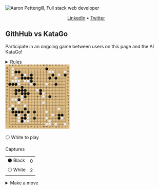 ![Aaron Pettengill, Full stack web developer](https://github.com/airjp73/airjp73/assets/25882770/e0a7aae2-6b70-4a3e-9681-2e7b61e5774d)

<div align="center">
  
  [LinkedIn](https://www.linkedin.com/in/aaron-pettengill-7706846b/) • [Twitter](https://twitter.com/PettengillAaron)
  
</div>

## GithHub vs KataGo

Participate in an ongoing game between users on this page and the AI KataGo!

<details>
  <summary>Rules</summary>
  <ul>
    <li>Click on any legal move in the "Make a move" section below at any time to play a move for either player.</li>
    <li>Every 3 hours, a move will be played by KataGo with a low number of playouts.</li>
    <li>The game ends when KataGo passes or resigns.</li>
    <li>Completed games are stored in the <strong>history</strong> folder in this repo.</li>
  </ul>

</details>

<img src="./current/board_1715267195565.svg" />

<!-- MOVES START -->
<p>⚪️ White<!-- --> to play</p><table><summary>Captures</summary><tr><td>⚫️ Black</td><td>0</td></tr><tr><td>⚪️ White</td><td>2</td></tr></table><details><summary>Make a move</summary><table><caption>Key</caption><tr><td>A1, B2, C3, etc...</td><td>Valid move (click to make a move)</td></tr><tr><td>⚫️</td><td>Occupied by Black</td></tr><tr><td>⚪️</td><td>Occupied by White</td></tr><tr><td>⭕️</td><td>Illegal move due to <a href="https://senseis.xmp.net/?Ko">Ko</a></td></tr><tr><td>💀</td><td>Illegal move due to<!-- --> <a href="https://senseis.xmp.net/?Suicide">self-capture</a></td></tr></table><table><caption>Choose a spot to move</caption><tr><td></td><td>A</td><td>B</td><td>C</td><td>D</td><td>E</td><td>F</td><td>G</td><td>H</td><td>J</td><td>K</td><td>L</td><td>M</td><td>N</td><td>O</td><td>P</td><td>Q</td><td>R</td><td>S</td><td>T</td></tr><tr><td>19</td><td><a href="https://kifu-io-2.vercel.app//gh_game/move?point=aa&amp;stone=w">A19</a></td><td>⚪️</td><td><a href="https://kifu-io-2.vercel.app//gh_game/move?point=ca&amp;stone=w">C19</a></td><td><a href="https://kifu-io-2.vercel.app//gh_game/move?point=da&amp;stone=w">D19</a></td><td><a href="https://kifu-io-2.vercel.app//gh_game/move?point=ea&amp;stone=w">E19</a></td><td><a href="https://kifu-io-2.vercel.app//gh_game/move?point=fa&amp;stone=w">F19</a></td><td><a href="https://kifu-io-2.vercel.app//gh_game/move?point=ga&amp;stone=w">G19</a></td><td><a href="https://kifu-io-2.vercel.app//gh_game/move?point=ha&amp;stone=w">H19</a></td><td><a href="https://kifu-io-2.vercel.app//gh_game/move?point=ia&amp;stone=w">J19</a></td><td><a href="https://kifu-io-2.vercel.app//gh_game/move?point=ja&amp;stone=w">K19</a></td><td><a href="https://kifu-io-2.vercel.app//gh_game/move?point=ka&amp;stone=w">L19</a></td><td><a href="https://kifu-io-2.vercel.app//gh_game/move?point=la&amp;stone=w">M19</a></td><td>⚫️</td><td><a href="https://kifu-io-2.vercel.app//gh_game/move?point=na&amp;stone=w">O19</a></td><td><a href="https://kifu-io-2.vercel.app//gh_game/move?point=oa&amp;stone=w">P19</a></td><td><a href="https://kifu-io-2.vercel.app//gh_game/move?point=pa&amp;stone=w">Q19</a></td><td><a href="https://kifu-io-2.vercel.app//gh_game/move?point=qa&amp;stone=w">R19</a></td><td><a href="https://kifu-io-2.vercel.app//gh_game/move?point=ra&amp;stone=w">S19</a></td><td><a href="https://kifu-io-2.vercel.app//gh_game/move?point=sa&amp;stone=w">T19</a></td></tr><tr><td>18</td><td><a href="https://kifu-io-2.vercel.app//gh_game/move?point=ab&amp;stone=w">A18</a></td><td>⚪️</td><td>⚫️</td><td>⚫️</td><td><a href="https://kifu-io-2.vercel.app//gh_game/move?point=eb&amp;stone=w">E18</a></td><td><a href="https://kifu-io-2.vercel.app//gh_game/move?point=fb&amp;stone=w">F18</a></td><td><a href="https://kifu-io-2.vercel.app//gh_game/move?point=gb&amp;stone=w">G18</a></td><td><a href="https://kifu-io-2.vercel.app//gh_game/move?point=hb&amp;stone=w">H18</a></td><td><a href="https://kifu-io-2.vercel.app//gh_game/move?point=ib&amp;stone=w">J18</a></td><td><a href="https://kifu-io-2.vercel.app//gh_game/move?point=jb&amp;stone=w">K18</a></td><td><a href="https://kifu-io-2.vercel.app//gh_game/move?point=kb&amp;stone=w">L18</a></td><td><a href="https://kifu-io-2.vercel.app//gh_game/move?point=lb&amp;stone=w">M18</a></td><td><a href="https://kifu-io-2.vercel.app//gh_game/move?point=mb&amp;stone=w">N18</a></td><td>⚪️</td><td>⚪️</td><td><a href="https://kifu-io-2.vercel.app//gh_game/move?point=pb&amp;stone=w">Q18</a></td><td><a href="https://kifu-io-2.vercel.app//gh_game/move?point=qb&amp;stone=w">R18</a></td><td><a href="https://kifu-io-2.vercel.app//gh_game/move?point=rb&amp;stone=w">S18</a></td><td>⚪️</td></tr><tr><td>17</td><td><a href="https://kifu-io-2.vercel.app//gh_game/move?point=ac&amp;stone=w">A17</a></td><td>⚪️</td><td><a href="https://kifu-io-2.vercel.app//gh_game/move?point=cc&amp;stone=w">C17</a></td><td><a href="https://kifu-io-2.vercel.app//gh_game/move?point=dc&amp;stone=w">D17</a></td><td>⚫️</td><td>⚪️</td><td><a href="https://kifu-io-2.vercel.app//gh_game/move?point=gc&amp;stone=w">G17</a></td><td>⚫️</td><td><a href="https://kifu-io-2.vercel.app//gh_game/move?point=ic&amp;stone=w">J17</a></td><td><a href="https://kifu-io-2.vercel.app//gh_game/move?point=jc&amp;stone=w">K17</a></td><td><a href="https://kifu-io-2.vercel.app//gh_game/move?point=kc&amp;stone=w">L17</a></td><td><a href="https://kifu-io-2.vercel.app//gh_game/move?point=lc&amp;stone=w">M17</a></td><td><a href="https://kifu-io-2.vercel.app//gh_game/move?point=mc&amp;stone=w">N17</a></td><td><a href="https://kifu-io-2.vercel.app//gh_game/move?point=nc&amp;stone=w">O17</a></td><td>⚫️</td><td><a href="https://kifu-io-2.vercel.app//gh_game/move?point=pc&amp;stone=w">Q17</a></td><td>⚪️</td><td><a href="https://kifu-io-2.vercel.app//gh_game/move?point=rc&amp;stone=w">S17</a></td><td>⚫️</td></tr><tr><td>16</td><td><a href="https://kifu-io-2.vercel.app//gh_game/move?point=ad&amp;stone=w">A16</a></td><td><a href="https://kifu-io-2.vercel.app//gh_game/move?point=bd&amp;stone=w">B16</a></td><td>⚪️</td><td><a href="https://kifu-io-2.vercel.app//gh_game/move?point=dd&amp;stone=w">D16</a></td><td>⚫️</td><td>⚫️</td><td>⚫️</td><td>⚫️</td><td><a href="https://kifu-io-2.vercel.app//gh_game/move?point=id&amp;stone=w">J16</a></td><td><a href="https://kifu-io-2.vercel.app//gh_game/move?point=jd&amp;stone=w">K16</a></td><td><a href="https://kifu-io-2.vercel.app//gh_game/move?point=kd&amp;stone=w">L16</a></td><td><a href="https://kifu-io-2.vercel.app//gh_game/move?point=ld&amp;stone=w">M16</a></td><td><a href="https://kifu-io-2.vercel.app//gh_game/move?point=md&amp;stone=w">N16</a></td><td>⚫️</td><td><a href="https://kifu-io-2.vercel.app//gh_game/move?point=od&amp;stone=w">P16</a></td><td>⚫️</td><td><a href="https://kifu-io-2.vercel.app//gh_game/move?point=qd&amp;stone=w">R16</a></td><td><a href="https://kifu-io-2.vercel.app//gh_game/move?point=rd&amp;stone=w">S16</a></td><td><a href="https://kifu-io-2.vercel.app//gh_game/move?point=sd&amp;stone=w">T16</a></td></tr><tr><td>15</td><td><a href="https://kifu-io-2.vercel.app//gh_game/move?point=ae&amp;stone=w">A15</a></td><td>⚪️</td><td>⚪️</td><td>⚪️</td><td><a href="https://kifu-io-2.vercel.app//gh_game/move?point=ee&amp;stone=w">E15</a></td><td>⚪️</td><td>⚪️</td><td>⚫️</td><td><a href="https://kifu-io-2.vercel.app//gh_game/move?point=ie&amp;stone=w">J15</a></td><td><a href="https://kifu-io-2.vercel.app//gh_game/move?point=je&amp;stone=w">K15</a></td><td><a href="https://kifu-io-2.vercel.app//gh_game/move?point=ke&amp;stone=w">L15</a></td><td><a href="https://kifu-io-2.vercel.app//gh_game/move?point=le&amp;stone=w">M15</a></td><td><a href="https://kifu-io-2.vercel.app//gh_game/move?point=me&amp;stone=w">N15</a></td><td><a href="https://kifu-io-2.vercel.app//gh_game/move?point=ne&amp;stone=w">O15</a></td><td><a href="https://kifu-io-2.vercel.app//gh_game/move?point=oe&amp;stone=w">P15</a></td><td><a href="https://kifu-io-2.vercel.app//gh_game/move?point=pe&amp;stone=w">Q15</a></td><td><a href="https://kifu-io-2.vercel.app//gh_game/move?point=qe&amp;stone=w">R15</a></td><td><a href="https://kifu-io-2.vercel.app//gh_game/move?point=re&amp;stone=w">S15</a></td><td><a href="https://kifu-io-2.vercel.app//gh_game/move?point=se&amp;stone=w">T15</a></td></tr><tr><td>14</td><td>⚫️</td><td>⚫️</td><td>⚫️</td><td>⚪️</td><td><a href="https://kifu-io-2.vercel.app//gh_game/move?point=ef&amp;stone=w">E14</a></td><td><a href="https://kifu-io-2.vercel.app//gh_game/move?point=ff&amp;stone=w">F14</a></td><td><a href="https://kifu-io-2.vercel.app//gh_game/move?point=gf&amp;stone=w">G14</a></td><td>⚪️</td><td>⚫️</td><td><a href="https://kifu-io-2.vercel.app//gh_game/move?point=jf&amp;stone=w">K14</a></td><td><a href="https://kifu-io-2.vercel.app//gh_game/move?point=kf&amp;stone=w">L14</a></td><td><a href="https://kifu-io-2.vercel.app//gh_game/move?point=lf&amp;stone=w">M14</a></td><td>⚪️</td><td><a href="https://kifu-io-2.vercel.app//gh_game/move?point=nf&amp;stone=w">O14</a></td><td><a href="https://kifu-io-2.vercel.app//gh_game/move?point=of&amp;stone=w">P14</a></td><td>⚫️</td><td><a href="https://kifu-io-2.vercel.app//gh_game/move?point=qf&amp;stone=w">R14</a></td><td><a href="https://kifu-io-2.vercel.app//gh_game/move?point=rf&amp;stone=w">S14</a></td><td><a href="https://kifu-io-2.vercel.app//gh_game/move?point=sf&amp;stone=w">T14</a></td></tr><tr><td>13</td><td><a href="https://kifu-io-2.vercel.app//gh_game/move?point=ag&amp;stone=w">A13</a></td><td><a href="https://kifu-io-2.vercel.app//gh_game/move?point=bg&amp;stone=w">B13</a></td><td><a href="https://kifu-io-2.vercel.app//gh_game/move?point=cg&amp;stone=w">C13</a></td><td><a href="https://kifu-io-2.vercel.app//gh_game/move?point=dg&amp;stone=w">D13</a></td><td>⚫️</td><td><a href="https://kifu-io-2.vercel.app//gh_game/move?point=fg&amp;stone=w">F13</a></td><td><a href="https://kifu-io-2.vercel.app//gh_game/move?point=gg&amp;stone=w">G13</a></td><td><a href="https://kifu-io-2.vercel.app//gh_game/move?point=hg&amp;stone=w">H13</a></td><td><a href="https://kifu-io-2.vercel.app//gh_game/move?point=ig&amp;stone=w">J13</a></td><td><a href="https://kifu-io-2.vercel.app//gh_game/move?point=jg&amp;stone=w">K13</a></td><td><a href="https://kifu-io-2.vercel.app//gh_game/move?point=kg&amp;stone=w">L13</a></td><td><a href="https://kifu-io-2.vercel.app//gh_game/move?point=lg&amp;stone=w">M13</a></td><td><a href="https://kifu-io-2.vercel.app//gh_game/move?point=mg&amp;stone=w">N13</a></td><td><a href="https://kifu-io-2.vercel.app//gh_game/move?point=ng&amp;stone=w">O13</a></td><td><a href="https://kifu-io-2.vercel.app//gh_game/move?point=og&amp;stone=w">P13</a></td><td><a href="https://kifu-io-2.vercel.app//gh_game/move?point=pg&amp;stone=w">Q13</a></td><td><a href="https://kifu-io-2.vercel.app//gh_game/move?point=qg&amp;stone=w">R13</a></td><td><a href="https://kifu-io-2.vercel.app//gh_game/move?point=rg&amp;stone=w">S13</a></td><td><a href="https://kifu-io-2.vercel.app//gh_game/move?point=sg&amp;stone=w">T13</a></td></tr><tr><td>12</td><td><a href="https://kifu-io-2.vercel.app//gh_game/move?point=ah&amp;stone=w">A12</a></td><td><a href="https://kifu-io-2.vercel.app//gh_game/move?point=bh&amp;stone=w">B12</a></td><td>⚫️</td><td>⚫️</td><td>⚫️</td><td>⚫️</td><td><a href="https://kifu-io-2.vercel.app//gh_game/move?point=gh&amp;stone=w">G12</a></td><td><a href="https://kifu-io-2.vercel.app//gh_game/move?point=hh&amp;stone=w">H12</a></td><td><a href="https://kifu-io-2.vercel.app//gh_game/move?point=ih&amp;stone=w">J12</a></td><td>⚪️</td><td>⚫️</td><td><a href="https://kifu-io-2.vercel.app//gh_game/move?point=lh&amp;stone=w">M12</a></td><td><a href="https://kifu-io-2.vercel.app//gh_game/move?point=mh&amp;stone=w">N12</a></td><td><a href="https://kifu-io-2.vercel.app//gh_game/move?point=nh&amp;stone=w">O12</a></td><td><a href="https://kifu-io-2.vercel.app//gh_game/move?point=oh&amp;stone=w">P12</a></td><td><a href="https://kifu-io-2.vercel.app//gh_game/move?point=ph&amp;stone=w">Q12</a></td><td><a href="https://kifu-io-2.vercel.app//gh_game/move?point=qh&amp;stone=w">R12</a></td><td><a href="https://kifu-io-2.vercel.app//gh_game/move?point=rh&amp;stone=w">S12</a></td><td><a href="https://kifu-io-2.vercel.app//gh_game/move?point=sh&amp;stone=w">T12</a></td></tr><tr><td>11</td><td><a href="https://kifu-io-2.vercel.app//gh_game/move?point=ai&amp;stone=w">A11</a></td><td><a href="https://kifu-io-2.vercel.app//gh_game/move?point=bi&amp;stone=w">B11</a></td><td>⚫️</td><td><a href="https://kifu-io-2.vercel.app//gh_game/move?point=di&amp;stone=w">D11</a></td><td>⚫️</td><td>⚫️</td><td>⚫️</td><td><a href="https://kifu-io-2.vercel.app//gh_game/move?point=hi&amp;stone=w">H11</a></td><td><a href="https://kifu-io-2.vercel.app//gh_game/move?point=ii&amp;stone=w">J11</a></td><td><a href="https://kifu-io-2.vercel.app//gh_game/move?point=ji&amp;stone=w">K11</a></td><td>⚫️</td><td>⚪️</td><td><a href="https://kifu-io-2.vercel.app//gh_game/move?point=mi&amp;stone=w">N11</a></td><td><a href="https://kifu-io-2.vercel.app//gh_game/move?point=ni&amp;stone=w">O11</a></td><td><a href="https://kifu-io-2.vercel.app//gh_game/move?point=oi&amp;stone=w">P11</a></td><td><a href="https://kifu-io-2.vercel.app//gh_game/move?point=pi&amp;stone=w">Q11</a></td><td><a href="https://kifu-io-2.vercel.app//gh_game/move?point=qi&amp;stone=w">R11</a></td><td><a href="https://kifu-io-2.vercel.app//gh_game/move?point=ri&amp;stone=w">S11</a></td><td><a href="https://kifu-io-2.vercel.app//gh_game/move?point=si&amp;stone=w">T11</a></td></tr><tr><td>10</td><td><a href="https://kifu-io-2.vercel.app//gh_game/move?point=aj&amp;stone=w">A10</a></td><td><a href="https://kifu-io-2.vercel.app//gh_game/move?point=bj&amp;stone=w">B10</a></td><td><a href="https://kifu-io-2.vercel.app//gh_game/move?point=cj&amp;stone=w">C10</a></td><td><a href="https://kifu-io-2.vercel.app//gh_game/move?point=dj&amp;stone=w">D10</a></td><td>⚪️</td><td>⚫️</td><td><a href="https://kifu-io-2.vercel.app//gh_game/move?point=gj&amp;stone=w">G10</a></td><td><a href="https://kifu-io-2.vercel.app//gh_game/move?point=hj&amp;stone=w">H10</a></td><td><a href="https://kifu-io-2.vercel.app//gh_game/move?point=ij&amp;stone=w">J10</a></td><td><a href="https://kifu-io-2.vercel.app//gh_game/move?point=jj&amp;stone=w">K10</a></td><td><a href="https://kifu-io-2.vercel.app//gh_game/move?point=kj&amp;stone=w">L10</a></td><td>⚪️</td><td><a href="https://kifu-io-2.vercel.app//gh_game/move?point=mj&amp;stone=w">N10</a></td><td>⚫️</td><td><a href="https://kifu-io-2.vercel.app//gh_game/move?point=oj&amp;stone=w">P10</a></td><td><a href="https://kifu-io-2.vercel.app//gh_game/move?point=pj&amp;stone=w">Q10</a></td><td><a href="https://kifu-io-2.vercel.app//gh_game/move?point=qj&amp;stone=w">R10</a></td><td><a href="https://kifu-io-2.vercel.app//gh_game/move?point=rj&amp;stone=w">S10</a></td><td><a href="https://kifu-io-2.vercel.app//gh_game/move?point=sj&amp;stone=w">T10</a></td></tr><tr><td>9</td><td><a href="https://kifu-io-2.vercel.app//gh_game/move?point=ak&amp;stone=w">A9</a></td><td>⚪️</td><td>⚪️</td><td>⚫️</td><td>⚪️</td><td><a href="https://kifu-io-2.vercel.app//gh_game/move?point=fk&amp;stone=w">F9</a></td><td><a href="https://kifu-io-2.vercel.app//gh_game/move?point=gk&amp;stone=w">G9</a></td><td><a href="https://kifu-io-2.vercel.app//gh_game/move?point=hk&amp;stone=w">H9</a></td><td><a href="https://kifu-io-2.vercel.app//gh_game/move?point=ik&amp;stone=w">J9</a></td><td><a href="https://kifu-io-2.vercel.app//gh_game/move?point=jk&amp;stone=w">K9</a></td><td><a href="https://kifu-io-2.vercel.app//gh_game/move?point=kk&amp;stone=w">L9</a></td><td><a href="https://kifu-io-2.vercel.app//gh_game/move?point=lk&amp;stone=w">M9</a></td><td><a href="https://kifu-io-2.vercel.app//gh_game/move?point=mk&amp;stone=w">N9</a></td><td><a href="https://kifu-io-2.vercel.app//gh_game/move?point=nk&amp;stone=w">O9</a></td><td><a href="https://kifu-io-2.vercel.app//gh_game/move?point=ok&amp;stone=w">P9</a></td><td><a href="https://kifu-io-2.vercel.app//gh_game/move?point=pk&amp;stone=w">Q9</a></td><td><a href="https://kifu-io-2.vercel.app//gh_game/move?point=qk&amp;stone=w">R9</a></td><td><a href="https://kifu-io-2.vercel.app//gh_game/move?point=rk&amp;stone=w">S9</a></td><td><a href="https://kifu-io-2.vercel.app//gh_game/move?point=sk&amp;stone=w">T9</a></td></tr><tr><td>8</td><td><a href="https://kifu-io-2.vercel.app//gh_game/move?point=al&amp;stone=w">A8</a></td><td><a href="https://kifu-io-2.vercel.app//gh_game/move?point=bl&amp;stone=w">B8</a></td><td><a href="https://kifu-io-2.vercel.app//gh_game/move?point=cl&amp;stone=w">C8</a></td><td>⚪️</td><td><a href="https://kifu-io-2.vercel.app//gh_game/move?point=el&amp;stone=w">E8</a></td><td><a href="https://kifu-io-2.vercel.app//gh_game/move?point=fl&amp;stone=w">F8</a></td><td><a href="https://kifu-io-2.vercel.app//gh_game/move?point=gl&amp;stone=w">G8</a></td><td><a href="https://kifu-io-2.vercel.app//gh_game/move?point=hl&amp;stone=w">H8</a></td><td><a href="https://kifu-io-2.vercel.app//gh_game/move?point=il&amp;stone=w">J8</a></td><td><a href="https://kifu-io-2.vercel.app//gh_game/move?point=jl&amp;stone=w">K8</a></td><td><a href="https://kifu-io-2.vercel.app//gh_game/move?point=kl&amp;stone=w">L8</a></td><td>⚪️</td><td><a href="https://kifu-io-2.vercel.app//gh_game/move?point=ml&amp;stone=w">N8</a></td><td><a href="https://kifu-io-2.vercel.app//gh_game/move?point=nl&amp;stone=w">O8</a></td><td><a href="https://kifu-io-2.vercel.app//gh_game/move?point=ol&amp;stone=w">P8</a></td><td><a href="https://kifu-io-2.vercel.app//gh_game/move?point=pl&amp;stone=w">Q8</a></td><td><a href="https://kifu-io-2.vercel.app//gh_game/move?point=ql&amp;stone=w">R8</a></td><td><a href="https://kifu-io-2.vercel.app//gh_game/move?point=rl&amp;stone=w">S8</a></td><td><a href="https://kifu-io-2.vercel.app//gh_game/move?point=sl&amp;stone=w">T8</a></td></tr><tr><td>7</td><td><a href="https://kifu-io-2.vercel.app//gh_game/move?point=am&amp;stone=w">A7</a></td><td>⚪️</td><td><a href="https://kifu-io-2.vercel.app//gh_game/move?point=cm&amp;stone=w">C7</a></td><td><a href="https://kifu-io-2.vercel.app//gh_game/move?point=dm&amp;stone=w">D7</a></td><td><a href="https://kifu-io-2.vercel.app//gh_game/move?point=em&amp;stone=w">E7</a></td><td>⚪️</td><td><a href="https://kifu-io-2.vercel.app//gh_game/move?point=gm&amp;stone=w">G7</a></td><td><a href="https://kifu-io-2.vercel.app//gh_game/move?point=hm&amp;stone=w">H7</a></td><td><a href="https://kifu-io-2.vercel.app//gh_game/move?point=im&amp;stone=w">J7</a></td><td><a href="https://kifu-io-2.vercel.app//gh_game/move?point=jm&amp;stone=w">K7</a></td><td><a href="https://kifu-io-2.vercel.app//gh_game/move?point=km&amp;stone=w">L7</a></td><td><a href="https://kifu-io-2.vercel.app//gh_game/move?point=lm&amp;stone=w">M7</a></td><td><a href="https://kifu-io-2.vercel.app//gh_game/move?point=mm&amp;stone=w">N7</a></td><td><a href="https://kifu-io-2.vercel.app//gh_game/move?point=nm&amp;stone=w">O7</a></td><td><a href="https://kifu-io-2.vercel.app//gh_game/move?point=om&amp;stone=w">P7</a></td><td><a href="https://kifu-io-2.vercel.app//gh_game/move?point=pm&amp;stone=w">Q7</a></td><td><a href="https://kifu-io-2.vercel.app//gh_game/move?point=qm&amp;stone=w">R7</a></td><td><a href="https://kifu-io-2.vercel.app//gh_game/move?point=rm&amp;stone=w">S7</a></td><td><a href="https://kifu-io-2.vercel.app//gh_game/move?point=sm&amp;stone=w">T7</a></td></tr><tr><td>6</td><td>⚪️</td><td>⚫️</td><td>⚪️</td><td><a href="https://kifu-io-2.vercel.app//gh_game/move?point=dn&amp;stone=w">D6</a></td><td><a href="https://kifu-io-2.vercel.app//gh_game/move?point=en&amp;stone=w">E6</a></td><td>⚫️</td><td><a href="https://kifu-io-2.vercel.app//gh_game/move?point=gn&amp;stone=w">G6</a></td><td><a href="https://kifu-io-2.vercel.app//gh_game/move?point=hn&amp;stone=w">H6</a></td><td><a href="https://kifu-io-2.vercel.app//gh_game/move?point=in&amp;stone=w">J6</a></td><td><a href="https://kifu-io-2.vercel.app//gh_game/move?point=jn&amp;stone=w">K6</a></td><td><a href="https://kifu-io-2.vercel.app//gh_game/move?point=kn&amp;stone=w">L6</a></td><td><a href="https://kifu-io-2.vercel.app//gh_game/move?point=ln&amp;stone=w">M6</a></td><td><a href="https://kifu-io-2.vercel.app//gh_game/move?point=mn&amp;stone=w">N6</a></td><td><a href="https://kifu-io-2.vercel.app//gh_game/move?point=nn&amp;stone=w">O6</a></td><td><a href="https://kifu-io-2.vercel.app//gh_game/move?point=on&amp;stone=w">P6</a></td><td><a href="https://kifu-io-2.vercel.app//gh_game/move?point=pn&amp;stone=w">Q6</a></td><td>⚪️</td><td><a href="https://kifu-io-2.vercel.app//gh_game/move?point=rn&amp;stone=w">S6</a></td><td><a href="https://kifu-io-2.vercel.app//gh_game/move?point=sn&amp;stone=w">T6</a></td></tr><tr><td>5</td><td><a href="https://kifu-io-2.vercel.app//gh_game/move?point=ao&amp;stone=w">A5</a></td><td>⚫️</td><td>⚫️</td><td>⚫️</td><td>⚫️</td><td>💀</td><td>⚫️</td><td><a href="https://kifu-io-2.vercel.app//gh_game/move?point=ho&amp;stone=w">H5</a></td><td>⚫️</td><td><a href="https://kifu-io-2.vercel.app//gh_game/move?point=jo&amp;stone=w">K5</a></td><td><a href="https://kifu-io-2.vercel.app//gh_game/move?point=ko&amp;stone=w">L5</a></td><td><a href="https://kifu-io-2.vercel.app//gh_game/move?point=lo&amp;stone=w">M5</a></td><td>⚪️</td><td><a href="https://kifu-io-2.vercel.app//gh_game/move?point=no&amp;stone=w">O5</a></td><td><a href="https://kifu-io-2.vercel.app//gh_game/move?point=oo&amp;stone=w">P5</a></td><td><a href="https://kifu-io-2.vercel.app//gh_game/move?point=po&amp;stone=w">Q5</a></td><td><a href="https://kifu-io-2.vercel.app//gh_game/move?point=qo&amp;stone=w">R5</a></td><td><a href="https://kifu-io-2.vercel.app//gh_game/move?point=ro&amp;stone=w">S5</a></td><td><a href="https://kifu-io-2.vercel.app//gh_game/move?point=so&amp;stone=w">T5</a></td></tr><tr><td>4</td><td><a href="https://kifu-io-2.vercel.app//gh_game/move?point=ap&amp;stone=w">A4</a></td><td><a href="https://kifu-io-2.vercel.app//gh_game/move?point=bp&amp;stone=w">B4</a></td><td>⚫️</td><td>⚪️</td><td><a href="https://kifu-io-2.vercel.app//gh_game/move?point=ep&amp;stone=w">E4</a></td><td>⚫️</td><td>⚪️</td><td><a href="https://kifu-io-2.vercel.app//gh_game/move?point=hp&amp;stone=w">H4</a></td><td><a href="https://kifu-io-2.vercel.app//gh_game/move?point=ip&amp;stone=w">J4</a></td><td><a href="https://kifu-io-2.vercel.app//gh_game/move?point=jp&amp;stone=w">K4</a></td><td><a href="https://kifu-io-2.vercel.app//gh_game/move?point=kp&amp;stone=w">L4</a></td><td><a href="https://kifu-io-2.vercel.app//gh_game/move?point=lp&amp;stone=w">M4</a></td><td><a href="https://kifu-io-2.vercel.app//gh_game/move?point=mp&amp;stone=w">N4</a></td><td><a href="https://kifu-io-2.vercel.app//gh_game/move?point=np&amp;stone=w">O4</a></td><td>⚪️</td><td><a href="https://kifu-io-2.vercel.app//gh_game/move?point=pp&amp;stone=w">Q4</a></td><td>⚫️</td><td>⚫️</td><td><a href="https://kifu-io-2.vercel.app//gh_game/move?point=sp&amp;stone=w">T4</a></td></tr><tr><td>3</td><td><a href="https://kifu-io-2.vercel.app//gh_game/move?point=aq&amp;stone=w">A3</a></td><td><a href="https://kifu-io-2.vercel.app//gh_game/move?point=bq&amp;stone=w">B3</a></td><td><a href="https://kifu-io-2.vercel.app//gh_game/move?point=cq&amp;stone=w">C3</a></td><td>⚪️</td><td>⚫️</td><td>⚫️</td><td>⚪️</td><td><a href="https://kifu-io-2.vercel.app//gh_game/move?point=hq&amp;stone=w">H3</a></td><td>⚫️</td><td><a href="https://kifu-io-2.vercel.app//gh_game/move?point=jq&amp;stone=w">K3</a></td><td><a href="https://kifu-io-2.vercel.app//gh_game/move?point=kq&amp;stone=w">L3</a></td><td><a href="https://kifu-io-2.vercel.app//gh_game/move?point=lq&amp;stone=w">M3</a></td><td>⚪️</td><td><a href="https://kifu-io-2.vercel.app//gh_game/move?point=nq&amp;stone=w">O3</a></td><td><a href="https://kifu-io-2.vercel.app//gh_game/move?point=oq&amp;stone=w">P3</a></td><td><a href="https://kifu-io-2.vercel.app//gh_game/move?point=pq&amp;stone=w">Q3</a></td><td>⚫️</td><td>⚪️</td><td><a href="https://kifu-io-2.vercel.app//gh_game/move?point=sq&amp;stone=w">T3</a></td></tr><tr><td>2</td><td><a href="https://kifu-io-2.vercel.app//gh_game/move?point=ar&amp;stone=w">A2</a></td><td><a href="https://kifu-io-2.vercel.app//gh_game/move?point=br&amp;stone=w">B2</a></td><td><a href="https://kifu-io-2.vercel.app//gh_game/move?point=cr&amp;stone=w">C2</a></td><td>⚪️</td><td>⚫️</td><td>⚪️</td><td>⚪️</td><td><a href="https://kifu-io-2.vercel.app//gh_game/move?point=hr&amp;stone=w">H2</a></td><td><a href="https://kifu-io-2.vercel.app//gh_game/move?point=ir&amp;stone=w">J2</a></td><td><a href="https://kifu-io-2.vercel.app//gh_game/move?point=jr&amp;stone=w">K2</a></td><td><a href="https://kifu-io-2.vercel.app//gh_game/move?point=kr&amp;stone=w">L2</a></td><td><a href="https://kifu-io-2.vercel.app//gh_game/move?point=lr&amp;stone=w">M2</a></td><td><a href="https://kifu-io-2.vercel.app//gh_game/move?point=mr&amp;stone=w">N2</a></td><td>⚪️</td><td><a href="https://kifu-io-2.vercel.app//gh_game/move?point=or&amp;stone=w">P2</a></td><td><a href="https://kifu-io-2.vercel.app//gh_game/move?point=pr&amp;stone=w">Q2</a></td><td><a href="https://kifu-io-2.vercel.app//gh_game/move?point=qr&amp;stone=w">R2</a></td><td><a href="https://kifu-io-2.vercel.app//gh_game/move?point=rr&amp;stone=w">S2</a></td><td><a href="https://kifu-io-2.vercel.app//gh_game/move?point=sr&amp;stone=w">T2</a></td></tr><tr><td>1</td><td><a href="https://kifu-io-2.vercel.app//gh_game/move?point=as&amp;stone=w">A1</a></td><td><a href="https://kifu-io-2.vercel.app//gh_game/move?point=bs&amp;stone=w">B1</a></td><td><a href="https://kifu-io-2.vercel.app//gh_game/move?point=cs&amp;stone=w">C1</a></td><td><a href="https://kifu-io-2.vercel.app//gh_game/move?point=ds&amp;stone=w">D1</a></td><td><a href="https://kifu-io-2.vercel.app//gh_game/move?point=es&amp;stone=w">E1</a></td><td><a href="https://kifu-io-2.vercel.app//gh_game/move?point=fs&amp;stone=w">F1</a></td><td><a href="https://kifu-io-2.vercel.app//gh_game/move?point=gs&amp;stone=w">G1</a></td><td><a href="https://kifu-io-2.vercel.app//gh_game/move?point=hs&amp;stone=w">H1</a></td><td><a href="https://kifu-io-2.vercel.app//gh_game/move?point=is&amp;stone=w">J1</a></td><td><a href="https://kifu-io-2.vercel.app//gh_game/move?point=js&amp;stone=w">K1</a></td><td><a href="https://kifu-io-2.vercel.app//gh_game/move?point=ks&amp;stone=w">L1</a></td><td><a href="https://kifu-io-2.vercel.app//gh_game/move?point=ls&amp;stone=w">M1</a></td><td>⚪️</td><td>⚪️</td><td><a href="https://kifu-io-2.vercel.app//gh_game/move?point=os&amp;stone=w">P1</a></td><td>⚪️</td><td><a href="https://kifu-io-2.vercel.app//gh_game/move?point=qs&amp;stone=w">R1</a></td><td><a href="https://kifu-io-2.vercel.app//gh_game/move?point=rs&amp;stone=w">S1</a></td><td>⚪️</td></tr></table></details>
<!-- MOVES END -->

